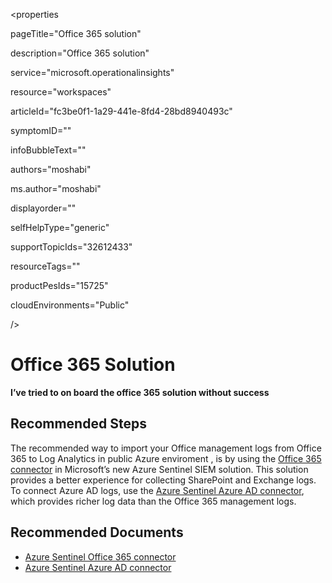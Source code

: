 <properties

pageTitle="Office 365 solution"

description="Office 365 solution"

service="microsoft.operationalinsights"

resource="workspaces"

articleId="fc3be0f1-1a29-441e-8fd4-28bd8940493c"

symptomID=""

infoBubbleText=""

authors="moshabi"

ms.author="moshabi"

displayorder=""

selfHelpType="generic"

supportTopicIds="32612433"

resourceTags=""

productPesIds="15725"

cloudEnvironments="Public"

/>

# Office 365 Solution
**I’ve tried to on board the office 365 solution without success**

## **Recommended Steps**

The recommended way to import your Office management logs from Office 365 to Log Analytics in public Azure enviroment , is by using the [Office 365 connector](https://docs.microsoft.com/azure/sentinel/connect-office-365) in Microsoft’s new Azure Sentinel SIEM solution. This solution provides a better experience for collecting SharePoint and Exchange logs. To connect Azure AD logs, use the [Azure Sentinel Azure AD connector](https://docs.microsoft.com/azure/sentinel/connect-azure-active-directory), which provides richer log data than the Office 365 management logs. 

## **Recommended Documents**

* [Azure Sentinel Office 365 connector](https://docs.microsoft.com/azure/sentinel/connect-office-365)
* [Azure Sentinel Azure AD connector](https://docs.microsoft.com/azure/sentinel/connect-azure-active-directory) 